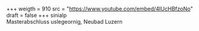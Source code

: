 ﻿+++
weigth = 910
src = "https://www.youtube.com/embed/4IUcHBfzoNo"
draft = false
+++
sinialp<br>Masterabschluss uslegeornig, Neubad Luzern

